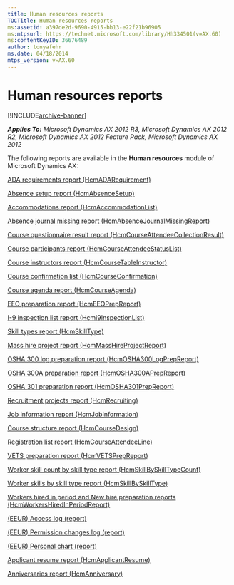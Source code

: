 ```yaml
---
title: Human resources reports
TOCTitle: Human resources reports
ms:assetid: a397de2d-9690-4915-bb13-e22f21b96905
ms:mtpsurl: https://technet.microsoft.com/library/Hh334501(v=AX.60)
ms:contentKeyID: 36676489
author: tonyafehr
ms.date: 04/18/2014
mtps_version: v=AX.60
---
```


# Human resources reports 


[!INCLUDE[archive-banner](includes/archive-banner.md)]


_**Applies To:** Microsoft Dynamics AX 2012 R3, Microsoft Dynamics AX 2012 R2, Microsoft Dynamics AX 2012 Feature Pack, Microsoft Dynamics AX 2012_

The following reports are available in the **Human resources** module of Microsoft Dynamics AX:

[ADA requirements report (HcmADARequirement)](ada-requirements-report-hcmadarequirement.md)

[Absence setup report (HcmAbsenceSetup)](absence-setup-report-hcmabsencesetup.md)

[Accommodations report (HcmAccommodationList)](accommodations-report-hcmaccommodationlist.md)

[Absence journal missing report (HcmAbsenceJournalMissingReport)](absence-journal-missing-report-hcmabsencejournalmissingreport.md)

[Course questionnaire result report (HcmCourseAttendeeCollectionResult)](course-questionnaire-result-report-hcmcourseattendeecollectionresult.md)

[Course participants report (HcmCourseAttendeeStatusList)](course-participants-report-hcmcourseattendeestatuslist.md)

[Course instructors report (HcmCourseTableInstructor)](course-instructors-report-hcmcoursetableinstructor.md)

[Course confirmation list (HcmCourseConfirmation)](course-confirmation-list-hcmcourseconfirmation.md)

[Course agenda report (HcmCourseAgenda)](course-agenda-report-hcmcourseagenda.md)

[EEO preparation report (HcmEEOPrepReport)](eeo-preparation-report-hcmeeoprepreport.md)

[I-9 inspection list report (Hcmi9InspectionList)](i-9-inspection-list-report-hcmi9inspectionlist.md)

[Skill types report (HcmSkillType)](skill-types-report-hcmskilltype.md)

[Mass hire project report (HcmMassHireProjectReport)](mass-hire-project-report-hcmmasshireprojectreport.md)

[OSHA 300 log preparation report (HcmOSHA300LogPrepReport)](osha-300-log-preparation-report-hcmosha300logprepreport.md)

[OSHA 300A preparation report (HcmOSHA300APrepReport)](osha-300a-preparation-report-hcmosha300aprepreport.md)

[OSHA 301 preparation report (HcmOSHA301PrepReport)](osha-301-preparation-report-hcmosha301prepreport.md)

[Recruitment projects report (HcmRecruiting)](recruitment-projects-report-hcmrecruiting.md)

[Job information report (HcmJobInformation)](job-information-report-hcmjobinformation.md)

[Course structure report (HcmCourseDesign)](course-structure-report-hcmcoursedesign.md)

[Registration list report (HcmCourseAttendeeLine)](registration-list-report-hcmcourseattendeeline.md)

[VETS preparation report (HcmVETSPrepReport)](vets-preparation-report-hcmvetsprepreport.md)

[Worker skill count by skill type report (HcmSkillBySkillTypeCount)](worker-skill-count-by-skill-type-report-hcmskillbyskilltypecount.md)

[Worker skills by skill type report (HcmSkillBySkillType)](worker-skills-by-skill-type-report-hcmskillbyskilltype.md)

[Workers hired in period and New hire preparation reports (HcmWorkersHiredInPeriodReport)](workers-hired-in-period-and-new-hire-preparation-reports-hcmworkershiredinperiodreport.md)

[(EEUR) Access log (report)](eeur-access-log-report.md)

[(EEUR) Permission changes log (report)](eeur-permission-changes-log-report.md)

[(EEUR) Personal chart (report)](eeur-personal-chart-report.md)

[Applicant resume report (HcmApplicantResume)](applicant-resume-report-hcmapplicantresume.md)

[Anniversaries report (HcmAnniversary)](anniversaries-report-hcmanniversary.md)

  


